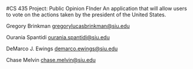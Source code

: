 #CS 435 Project: Public Opinion FInder
An application that will allow users to vote on the actions taken by the president of the United States.

Gregory Brinkman
gregorylucasbrinkman@siu.edu

Ourania Spantidi
ourania.spantidi@siu.edu

DeMarco J. Ewings
demarco.ewings@siu.edu

Chase Melvin
chase.melvin@siu.edu
